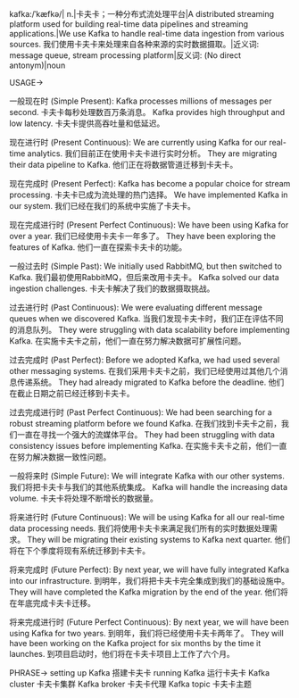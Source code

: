 kafka:/ˈkæfkə/| n.|卡夫卡；一种分布式流处理平台|A distributed streaming platform used for building real-time data pipelines and streaming applications.|We use Kafka to handle real-time data ingestion from various sources. 我们使用卡夫卡来处理来自各种来源的实时数据摄取。|近义词: message queue, stream processing platform|反义词: (No direct antonym)|noun


USAGE->

一般现在时 (Simple Present):
Kafka processes millions of messages per second. 卡夫卡每秒处理数百万条消息。
Kafka provides high throughput and low latency. 卡夫卡提供高吞吐量和低延迟。

现在进行时 (Present Continuous):
We are currently using Kafka for our real-time analytics. 我们目前正在使用卡夫卡进行实时分析。
They are migrating their data pipeline to Kafka. 他们正在将数据管道迁移到卡夫卡。

现在完成时 (Present Perfect):
Kafka has become a popular choice for stream processing. 卡夫卡已成为流处理的热门选择。
We have implemented Kafka in our system. 我们已经在我们的系统中实施了卡夫卡。

现在完成进行时 (Present Perfect Continuous):
We have been using Kafka for over a year. 我们已经使用卡夫卡一年多了。
They have been exploring the features of Kafka. 他们一直在探索卡夫卡的功能。

一般过去时 (Simple Past):
We initially used RabbitMQ, but then switched to Kafka. 我们最初使用RabbitMQ，但后来改用卡夫卡。
Kafka solved our data ingestion challenges. 卡夫卡解决了我们的数据摄取挑战。

过去进行时 (Past Continuous):
We were evaluating different message queues when we discovered Kafka. 当我们发现卡夫卡时，我们正在评估不同的消息队列。
They were struggling with data scalability before implementing Kafka. 在实施卡夫卡之前，他们一直在努力解决数据可扩展性问题。

过去完成时 (Past Perfect):
Before we adopted Kafka, we had used several other messaging systems. 在我们采用卡夫卡之前，我们已经使用过其他几个消息传递系统。
They had already migrated to Kafka before the deadline. 他们在截止日期之前已经迁移到卡夫卡。


过去完成进行时 (Past Perfect Continuous):
We had been searching for a robust streaming platform before we found Kafka. 在我们找到卡夫卡之前，我们一直在寻找一个强大的流媒体平台。
They had been struggling with data consistency issues before implementing Kafka. 在实施卡夫卡之前，他们一直在努力解决数据一致性问题。

一般将来时 (Simple Future):
We will integrate Kafka with our other systems. 我们将把卡夫卡与我们的其他系统集成。
Kafka will handle the increasing data volume. 卡夫卡将处理不断增长的数据量。


将来进行时 (Future Continuous):
We will be using Kafka for all our real-time data processing needs. 我们将使用卡夫卡来满足我们所有的实时数据处理需求。
They will be migrating their existing systems to Kafka next quarter. 他们将在下个季度将现有系统迁移到卡夫卡。


将来完成时 (Future Perfect):
By next year, we will have fully integrated Kafka into our infrastructure. 到明年，我们将把卡夫卡完全集成到我们的基础设施中。
They will have completed the Kafka migration by the end of the year. 他们将在年底完成卡夫卡迁移。


将来完成进行时 (Future Perfect Continuous):
By next year, we will have been using Kafka for two years. 到明年，我们将已经使用卡夫卡两年了。
They will have been working on the Kafka project for six months by the time it launches. 到项目启动时，他们将在卡夫卡项目上工作了六个月。



PHRASE->
setting up Kafka  搭建卡夫卡
running Kafka  运行卡夫卡
Kafka cluster  卡夫卡集群
Kafka broker  卡夫卡代理
Kafka topic  卡夫卡主题
